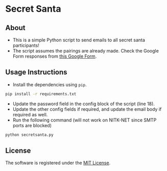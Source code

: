# Secret Santa

## About

- This is a simple Python script to send emails to all secret santa participants!
- The script assumes the pairings are already made. Check the Google Form responses from [this Google Form](https://docs.google.com/forms/d/e/1FAIpQLSfHeqRPS-wCnGX2uxIaOSoPbvrmkwP13i8M5ez68KoMjvvo3A/viewform?usp=sf_link).

## Usage Instructions

- Install the dependencies using `pip`.
```bash
pip install -r requirements.txt
```
- Update the password field in the config block of the script (line 18).
- Update the other config fields if required, and update the email body if required as well.
- Run the following command (will not work on NITK-NET since SMTP ports are blocked)
```bash
python secretsanta.py
```

## License

The software is registered under the [MIT License](./LICENSE).
